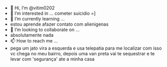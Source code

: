 - 👋 Hi, I’m @vitim0202
- 👀 I’m interested in ...  cometer suicidio =]
- 🌱 I’m currently learning ...
- estou aprende afazer contato com alienigenas 
- 💞️ I’m looking to collaborate on ...
- absolutamente nada 
- 📫 How to reach me ...
- pega um jato vira a esquerda e usa telepatia para me localizar com isso vc chega no meu bairro, depois uma van preta vai te sequestrar e te levar com 'segurança' ate a minha casa

<!---
vitim0202/vitim0202 is a ✨ special ✨ repository because its `README.md` (this file) appears on your GitHub profile.
You can click the Preview link to take a look at your changes.
--->
